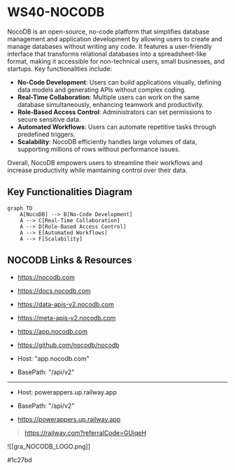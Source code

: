 # WS40-NOCODB

NocoDB is an open-source, no-code platform that simplifies database management and application development by allowing users to create and manage databases without writing any code. It features a user-friendly interface that transforms relational databases into a spreadsheet-like format, making it accessible for non-technical users, small businesses, and startups. Key functionalities include:

- **No-Code Development**: Users can build applications visually, defining data models and generating APIs without complex coding.
- **Real-Time Collaboration**: Multiple users can work on the same database simultaneously, enhancing teamwork and productivity.
- **Role-Based Access Control**: Administrators can set permissions to secure sensitive data.
- **Automated Workflows**: Users can automate repetitive tasks through predefined triggers.
- **Scalability**: NocoDB efficiently handles large volumes of data, supporting millions of rows without performance issues.

Overall, NocoDB empowers users to streamline their workflows and increase productivity while maintaining control over their data.

## Key Functionalities Diagram

```mermaid
graph TD
    A[NocoDB] --> B[No-Code Development]
    A --> C[Real-Time Collaboration]
    A --> D[Role-Based Access Control]
    A --> E[Automated Workflows]
    A --> F[Scalability]
```

## NOCODB Links & Resources


- https://nocodb.com
- https://docs.nocodb.com
- https://data-apis-v2.nocodb.com
- https://meta-apis-v2.nocodb.com
- https://app.nocodb.com
- https://github.com/nocodb/nocodb

- Host: "app.nocodb.com"
- BasePath: "/api/v2"

---

- Host: powerappers.up.railway.app
- BasePath: "/api/v2"

- https://powerappers.up.railway.app

>https://railway.com?referralCode=GUiqeH

![[gra_NOCODB_LOGO.png]]

#1c27bd